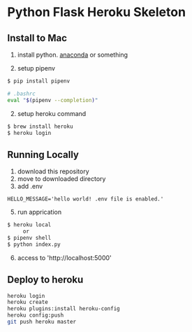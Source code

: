 # Python Flask Heroku Skeleton

## Install to Mac

1. install python.
[anaconda](https://www.anaconda.com/download/#macos)
or something

2. setup pipenv
```sh
$ pip install pipenv

# .bashrc
eval "$(pipenv --completion)"
```

2. setup heroku command
```sh
$ brew install heroku
$ heroku login
```

## Running Locally

1. download this repository
2. move to downloaded directory
3. add .env
```
HELLO_MESSAGE='hello world! .env file is enabled.'
```

5. run apprication
```sh
$ heroku local
     or
$ pipenv shell
$ python index.py
```
6. access to 'http://localhost:5000'


## Deploy to heroku

```sh
heroku login
heroku create
heroku plugins:install heroku-config
heroku config:push
git push heroku master
```

